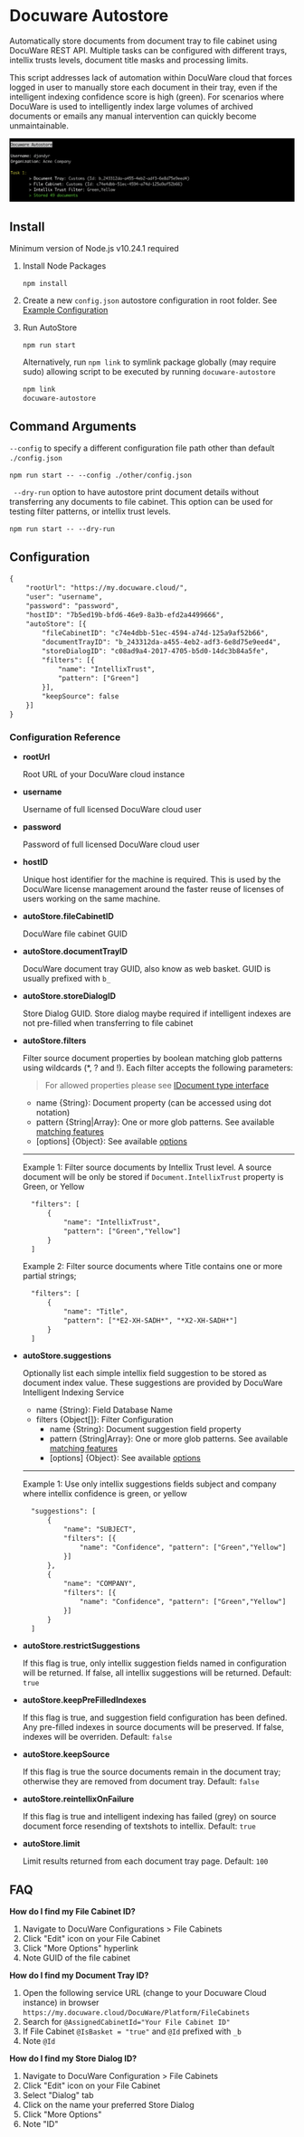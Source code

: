 # Docuware Autostore

Automatically store documents from document tray to file cabinet using DocuWare REST API. Multiple tasks can be configured with different trays, intellix trusts levels, document title masks and processing limits.

This script addresses lack of automation within DocuWare cloud that forces logged in user to manually store each document in their tray, even if the intelligent indexing confidence score is high (green). For scenarios where DocuWare is used to intelligently index large volumes of archived documents or emails any manual intervention can quickly become unmaintainable.

![DocuWare AutoStore](docuware-autostore.png)

## Install

Minimum version of Node.js v10.24.1 required

1. Install Node Packages

	```
	npm install
	```

2. Create a new `config.json` autostore configuration in root folder. See [Example Configuration](#configuration)

3. Run AutoStore

	```
	npm run start
	```

    Alternatively, run `npm link` to symlink package globally (may require sudo) allowing script to be executed by running `docuware-autostore`

    ```
    npm link
    docuware-autostore
    ```


## Command Arguments

`--config` to specify a different configuration file path other than default `./config.json`

```
npm run start -- --config ./other/config.json
```

` --dry-run` option to have autostore print document details without transferring any documents to file cabinet. This option can be used for testing filter patterns, or intellix trust levels.

```
npm run start -- --dry-run
```

## Configuration

```
{
	"rootUrl": "https://my.docuware.cloud/",
	"user": "username",
	"password": "password",
	"hostID": "7b5ed19b-bfd6-46e9-8a3b-efd2a4499666",
	"autoStore": [{
		"fileCabinetID": "c74e4dbb-51ec-4594-a74d-125a9af52b66",
		"documentTrayID": "b_243312da-a455-4eb2-adf3-6e8d75e9eed4",
		"storeDialogID": "c08ad9a4-2017-4705-b5d0-14dc3b84a5fe",
		"filters": [{
			"name": "IntellixTrust",
			"pattern": ["Green"]
		}],
		"keepSource": false
	}]
}
```

### Configuration Reference

* __rootUrl__

    Root URL of your DocuWare cloud instance

* __username__

    Username of full licensed DocuWare cloud user

* __password__

   Password of full licensed DocuWare cloud user    

* __hostID__

    Unique host identifier for the machine is required. This is used by the DocuWare license management around the faster reuse of licenses of users working on the same machine.

* __autoStore.fileCabinetID__

    DocuWare file cabinet GUID

* __autoStore.documentTrayID__

    DocuWare document tray GUID, also know as web basket. GUID is usually prefixed with `b_`
>
* __autoStore.storeDialogID__

    Store Dialog GUID. Store dialog maybe required if intelligent indexes are not pre-filled when transferring to file cabinet

* __autoStore.filters__    
   
   Filter source document properties by boolean matching glob patterns using wildcards (*, ? and !). Each filter accepts the following parameters:

   > For allowed properties please see [IDocument type interface](https://github.com/djandyr/docuware-autostore/blob/master/src/types/DW_Rest.d.ts)
   
   * name {String}: Document property (can be accessed using dot notation)
   * pattern {String|Array}: One or more glob patterns. See available [matching features](https://github.com/micromatch/micromatch#matching-features)
   * [options] {Object}: See available [options](https://github.com/micromatch/micromatch#options)
   ---
   Example 1: Filter source documents by Intellix Trust level. A source document will be only be stored if `Document.IntellixTrust` property is Green, or Yellow

        "filters": [
            {
                "name": "IntellixTrust",
                "pattern": ["Green","Yellow"]
            }
        ]
   
   Example 2: Filter source documents where Title contains one or more partial strings;

        "filters": [
            {
                "name": "Title",
                "pattern": ["*E2-XH-SADH*", "*X2-XH-SADH*"]
            }
        ]

* __autoStore.suggestions__

    Optionally list each simple intellix field suggestion to be stored as document index value. These suggestions are provided by DocuWare Intelligent Indexing Service

   * name {String}: Field Database Name
   * filters {Object[]}: Filter Configuration
   		* name {String}: Document suggestion field property
   		* pattern {String|Array}: One or more glob patterns. See available [matching features](https://github.com/micromatch/micromatch#matching-features)
   		* [options] {Object}: See available [options](https://github.com/micromatch/micromatch#options)
  
  ---
  Example 1: Use only intellix suggestions fields subject and company where intellix confidence is green, or yellow

        "suggestions": [
            {
                "name": "SUBJECT",
                "filters": [{
                    "name": "Confidence", "pattern": ["Green","Yellow"]
                }]
            },
            {
                "name": "COMPANY",
                "filters": [{
                    "name": "Confidence", "pattern": ["Green","Yellow"]
                }]
            }
        ]

* __autoStore.restrictSuggestions__

  If this flag is true, only intellix suggestion fields named in configuration will be returned. If false, all intellix suggestions will be returned. Default:  `true`

* __autoStore.keepPreFilledIndexes__    

  If this flag is true, and suggestion field configuration has been defined. Any pre-filled indexes in source documents will be preserved. If false, indexes will be overriden. Default: `false`

* __autoStore.keepSource__    

    If this flag is true the source documents remain in the document tray; otherwise they are removed from document tray. Default: `false`

* __autoStore.reintellixOnFailure__    

    If this flag is true and intelligent indexing has failed (grey) on source document force resending of textshots to intellix. Default: `true`

* __autoStore.limit__ 

    Limit results returned from each document tray page. Default: `100`

## FAQ

__How do I find my File Cabinet ID?__

1. Navigate to DocuWare Configurations > File Cabinets
2. Click "Edit" icon on your File Cabinet
3. Click "More Options" hyperlink
4. Note GUID of the file cabinet

__How do I find my Document Tray ID?__

1. Open the following service URL (change to your Docuware Cloud instance) in browser `https://my.docuware.cloud/DocuWare/Platform/FileCabinets`
2. Search for `@AssignedCabinetId="Your File Cabinet ID"`
3. If File Cabinet `@IsBasket = "true"` and `@Id` prefixed with `_b`
4. Note `@Id`

__How do I find my Store Dialog ID?__

1. Navigate to DocuWare Configuration > File Cabinets 
2. Click "Edit" icon on your File Cabinet
3. Select "Dialog" tab
4. Click on the name your preferred Store Dialog
5. Click "More Options"
6. Note "ID"
